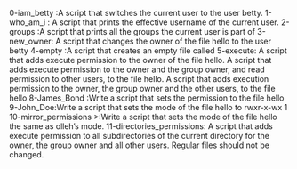 0-iam_betty :A script that switches the current user to the user betty.
1-who_am_i : A  script that prints the effective username of the current user.
2-groups :A script that prints all the groups the current user is part of
3-new_owner: A script that changes the owner of the file hello to the user betty
 4-empty :A script that creates an empty file called
 5-execute: A script that adds execute permission to the owner of the file hello.
A script that adds execute permission to the owner and the group owner, and read permission to other users, to the file hello.
A script that adds execution permission to the owner, the group owner and the other users, to the file hello
8-James_Bond :Write a script that sets the permission to the file hello 
9-John_Doe:Write a script that sets the mode of the file hello to rwxr-x-wx 1
10-mirror_permissions >:Write a script that sets the mode of the file hello the same as olleh’s mode.
11-directories_permissions: A script that adds execute permission to all subdirectories of the current directory for the owner, the group owner and all other users. Regular files should not be changed.
